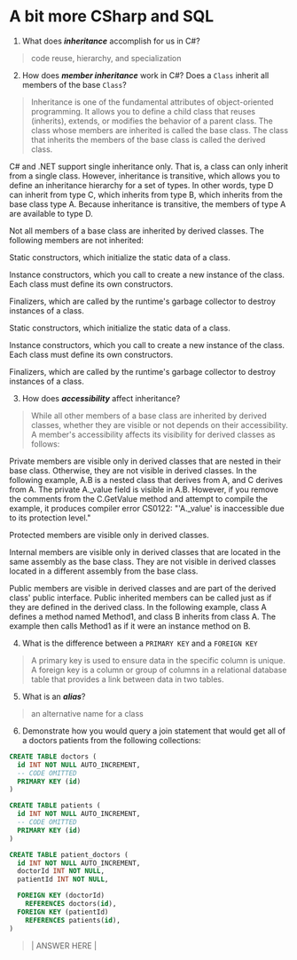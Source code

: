# A bit more CSharp and SQL
1. What does ***inheritance*** accomplish for us in C#?

  >  code reuse, hierarchy, and specialization

2. How does ***member inheritance*** work in C#? Does a `Class` inherit all members of the base `Class`?

  >Inheritance is one of the fundamental attributes of object-oriented programming. It allows you to define a child class that reuses (inherits), extends, or modifies the behavior of a parent class. The class whose members are inherited is called the base class. The class that inherits the members of the base class is called the derived class.

C# and .NET support single inheritance only. That is, a class can only inherit from a single class. However, inheritance is transitive, which allows you to define an inheritance hierarchy for a set of types. In other words, type D can inherit from type C, which inherits from type B, which inherits from the base class type A. Because inheritance is transitive, the members of type A are available to type D.

Not all members of a base class are inherited by derived classes. The following members are not inherited:

Static constructors, which initialize the static data of a class.

Instance constructors, which you call to create a new instance of the class. Each class must define its own constructors.

Finalizers, which are called by the runtime's garbage collector to destroy instances of a class.

Static constructors, which initialize the static data of a class.

Instance constructors, which you call to create a new instance of the class. Each class must define its own constructors.

Finalizers, which are called by the runtime's garbage collector to destroy instances of a class.

3. How does ***accessibility*** affect inheritance?

  > While all other members of a base class are inherited by derived classes, whether they are visible or not depends on their accessibility. A member's accessibility affects its visibility for derived classes as follows:

Private members are visible only in derived classes that are nested in their base class. Otherwise, they are not visible in derived classes. In the following example, A.B is a nested class that derives from A, and C derives from A. The private A._value field is visible in A.B. However, if you remove the comments from the C.GetValue method and attempt to compile the example, it produces compiler error CS0122: "'A._value' is inaccessible due to its protection level."

Protected members are visible only in derived classes.

Internal members are visible only in derived classes that are located in the same assembly as the base class. They are not visible in derived classes located in a different assembly from the base class.

Public members are visible in derived classes and are part of the derived class' public interface. Public inherited members can be called just as if they are defined in the derived class. In the following example, class A defines a method named Method1, and class B inherits from class A. The example then calls Method1 as if it were an instance method on B.

4. What is the difference between a `PRIMARY KEY` and a `FOREIGN KEY`

  > A primary key is used to ensure data in the specific column is unique.	A foreign key is a column or group of columns in a relational database table that provides a link between data in two tables.

5. What is an ***alias***?

  >an alternative name for a class


6. Demonstrate how you would query a join statement that would get all of a doctors patients from the following collections:

  ```SQL
  CREATE TABLE doctors (
    id INT NOT NULL AUTO_INCREMENT,
    -- CODE OMITTED
    PRIMARY KEY (id)
  )

  CREATE TABLE patients (
    id INT NOT NULL AUTO_INCREMENT,
    -- CODE OMITTED
    PRIMARY KEY (id)
  )

  CREATE TABLE patient_doctors (
    id INT NOT NULL AUTO_INCREMENT,
    doctorId INT NOT NULL,
    patientId INT NOT NULL,

    FOREIGN KEY (doctorId)
      REFERENCES doctors(id),
    FOREIGN KEY (patientId)
      REFERENCES patients(id),
  )

  ```

  > | ANSWER HERE |
